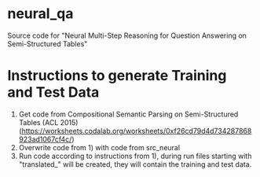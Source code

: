 # neural_qa
Source code for "Neural Multi-Step Reasoning for Question Answering on Semi-Structured Tables"

# Instructions to generate Training and Test Data
1) Get code from Compositional Semantic Parsing on Semi-Structured Tables (ACL 2015) (https://worksheets.codalab.org/worksheets/0xf26cd79d4d734287868923ad1067cf4c/)
2) Overwrite code from 1) with code from src_neural
3) Run code according to instructions from 1), during run files starting with "translated_" will be created, they will contain the training and test data.